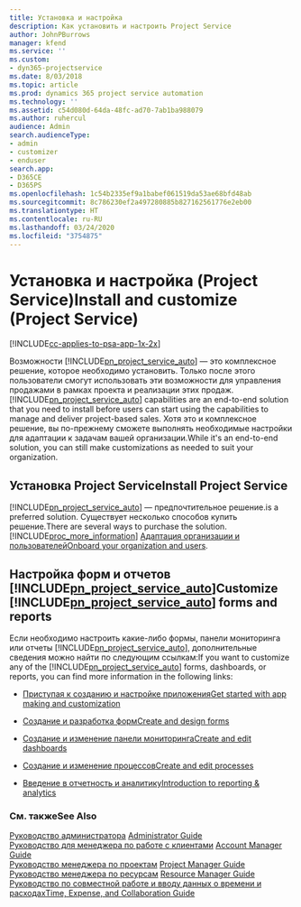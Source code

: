 ```yaml
---
title: Установка и настройка
description: Как установить и настроить Project Service
author: JohnPBurrows
manager: kfend
ms.service: ''
ms.custom:
- dyn365-projectservice
ms.date: 8/03/2018
ms.topic: article
ms.prod: dynamics 365 project service automation
ms.technology: ''
ms.assetid: c54d080d-64da-48fc-ad70-7ab1ba988079
ms.author: ruhercul
audience: Admin
search.audienceType:
- admin
- customizer
- enduser
search.app:
- D365CE
- D365PS
ms.openlocfilehash: 1c54b2335ef9a1babef061519da53ae68bfd48ab
ms.sourcegitcommit: 8c786230ef2a497280885b827162561776e2eb00
ms.translationtype: HT
ms.contentlocale: ru-RU
ms.lasthandoff: 03/24/2020
ms.locfileid: "3754875"
---
```

# <a name="install-and-customize-project-service"></a><span data-ttu-id="17916-103">Установка и настройка (Project Service)</span><span class="sxs-lookup"><span data-stu-id="17916-103">Install and customize (Project Service)</span></span>

[!INCLUDE[cc-applies-to-psa-app-1x-2x](../includes/cc-applies-to-psa-app-1x-2x.md)]

<span data-ttu-id="17916-104">Возможности [!INCLUDE[pn_project_service_auto](../includes/pn-project-service-auto.md)] — это комплексное решение, которое необходимо установить. Только после этого пользователи смогут использовать эти возможности для управления продажами в рамках проекта и реализации этих продаж.</span><span class="sxs-lookup"><span data-stu-id="17916-104">[!INCLUDE[pn_project_service_auto](../includes/pn-project-service-auto.md)] capabilities are an end-to-end solution that you need to install before users can start using the capabilities to manage and deliver project-based sales.</span></span> <span data-ttu-id="17916-105">Хотя это и комплексное решение, вы по-прежнему сможете выполнять необходимые настройки для адаптации к задачам вашей организации.</span><span class="sxs-lookup"><span data-stu-id="17916-105">While it's an end-to-end solution, you can still make customizations as needed to suit your organization.</span></span>  
<!-- TODO: I expect to find the information on how to get and install this here. Please find that and add it here. Same for Project Service.--> 
  
## <a name="install-project-service"></a><span data-ttu-id="17916-106">Установка Project Service</span><span class="sxs-lookup"><span data-stu-id="17916-106">Install Project Service</span></span>  
 [!INCLUDE[pn_project_service_auto](../includes/pn-project-service-auto.md)] <span data-ttu-id="17916-107">— предпочтительное решение.</span><span class="sxs-lookup"><span data-stu-id="17916-107">is a preferred solution.</span></span> <span data-ttu-id="17916-108">Существует несколько способов купить решение.</span><span class="sxs-lookup"><span data-stu-id="17916-108">There are several ways to purchase the solution.</span></span> [!INCLUDE[proc_more_information](../includes/proc-more-information.md)] <span data-ttu-id="17916-109">[Адаптация организации и пользователей](../admin/onboard-your-organization-and-users-to-dynamics-365-online.md)</span><span class="sxs-lookup"><span data-stu-id="17916-109">[Onboard your organization and users](../admin/onboard-your-organization-and-users-to-dynamics-365-online.md).</span></span>  
  
## <a name="customize-pn_project_service_auto-forms-and-reports"></a><span data-ttu-id="17916-110">Настройка форм и отчетов [!INCLUDE[pn_project_service_auto](../includes/pn-project-service-auto.md)]</span><span class="sxs-lookup"><span data-stu-id="17916-110">Customize [!INCLUDE[pn_project_service_auto](../includes/pn-project-service-auto.md)] forms and reports</span></span>  
 <span data-ttu-id="17916-111">Если необходимо настроить какие-либо формы, панели мониторинга или отчеты [!INCLUDE[pn_project_service_auto](../includes/pn-project-service-auto.md)], дополнительные сведения можно найти по следующим ссылкам:</span><span class="sxs-lookup"><span data-stu-id="17916-111">If you want to customize any of the [!INCLUDE[pn_project_service_auto](../includes/pn-project-service-auto.md)] forms, dashboards, or reports, you can find more information in the following links:</span></span>  
  
- [<span data-ttu-id="17916-112">Приступая к созданию и настройке приложения</span><span class="sxs-lookup"><span data-stu-id="17916-112">Get started with app making and customization</span></span>](../customize/getting-started-customization.md)  
  
- [<span data-ttu-id="17916-113">Создание и разработка форм</span><span class="sxs-lookup"><span data-stu-id="17916-113">Create and design forms</span></span>](../customize/create-design-forms.md)  
  
- [<span data-ttu-id="17916-114">Создание и изменение панели мониторинга</span><span class="sxs-lookup"><span data-stu-id="17916-114">Create and edit dashboards</span></span>](../customize/create-edit-dashboards.md)  
  
- [<span data-ttu-id="17916-115">Создание и изменение процессов</span><span class="sxs-lookup"><span data-stu-id="17916-115">Create and edit processes</span></span>](../customize/guide-staff-through-common-tasks-processes.md)  
  
- [<span data-ttu-id="17916-116">Введение в отчетность и аналитику</span><span class="sxs-lookup"><span data-stu-id="17916-116">Introduction to reporting & analytics</span></span>](../analytics/reporting-analytics-with-dynamics-365.md)  
  
### <a name="see-also"></a><span data-ttu-id="17916-117">См. также</span><span class="sxs-lookup"><span data-stu-id="17916-117">See Also</span></span>  
 <span data-ttu-id="17916-118">[Руководство администратора](../project-service/admin-guide.md) </span><span class="sxs-lookup"><span data-stu-id="17916-118">[Administrator Guide](../project-service/admin-guide.md) </span></span>  
 <span data-ttu-id="17916-119">[Руководство для менеджера по работе с клиентами](../project-service/account-manager-guide.md) </span><span class="sxs-lookup"><span data-stu-id="17916-119">[Account Manager Guide](../project-service/account-manager-guide.md) </span></span>  
 <span data-ttu-id="17916-120">[Руководство менеджера по проектам](../project-service/project-manager-guide.md) </span><span class="sxs-lookup"><span data-stu-id="17916-120">[Project Manager Guide](../project-service/project-manager-guide.md) </span></span>  
 <span data-ttu-id="17916-121">[Руководство менеджера по ресурсам](../project-service/resource-manager-guide.md) </span><span class="sxs-lookup"><span data-stu-id="17916-121">[Resource Manager Guide](../project-service/resource-manager-guide.md) </span></span>  
 [<span data-ttu-id="17916-122">Руководство по совместной работе и вводу данных о времени и расходах</span><span class="sxs-lookup"><span data-stu-id="17916-122">Time, Expense, and Collaboration Guide</span></span>](../project-service/time-expense-collaboration-guide.md)
